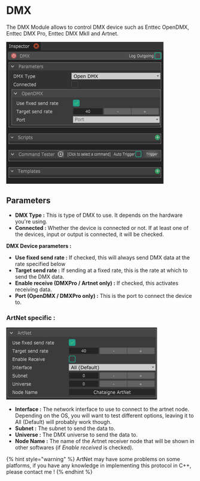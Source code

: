 # DMX

The DMX Module allows to control DMX device such as Enttec OpenDMX, Enttec DMX Pro, Enttec DMX MkII and Artnet.

![](../../.gitbook/assets/dmx.png)

## Parameters

* **DMX Type :** This is type of DMX to use. It depends on the hardware you're using. 
* **Connected :** Whether the device is connected or not. If at least one of the devices, input or output is connected, it will be checked.

**DMX Device parameters :**

* **Use fixed send rate :** If checked, this will always send DMX data at the rate specified below
* **Target send rate :** If sending at a fixed rate, this is the rate at which to send the DMX data.
* **Enable receive \(DMXPro / Artnet only\) :** If checked, this activates receiving data.
* **Port \(OpenDMX / DMXPro only\) :** This is the port to connect the device to. 

### ArtNet specific :

![](../../.gitbook/assets/artnet.png)

* **Interface :** The network interface to use to connect to the artnet node. Depending on the OS, you will want to test different options, leaving it to All \(Default\) will probably work though.
* **Subnet :** The subnet to send the data to.
* **Universe :** The DMX universe to send the data to.
* **Node Name :** The name of the Artnet receiver node that will be shown in other softwares \(if _Enable received_ is checked\).

{% hint style="warning" %}
ArtNet may have some problems on some platforms, if you have any knowledge in implementing this protocol in C++, please contact me !
{% endhint %}

